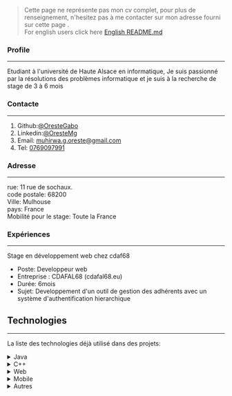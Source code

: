 > Cette page ne représente pas mon cv complet, pour plus de renseignement, n'hesitez pas à me contacter sur mon adresse fourni sur cette page .<br />
> For english users click here [English README.md]()

<!--
## Table de matières
1. [Profile](#general-info)
2. [Contacte](#Contacte)
3. [Adresse](#adresse)
3. [Expérience](#experience)
4. [Technologies](#technologies)
5. [Installation](#installation)
6. [Collaboration](#collaboration)
7. [FAQs](#faqs)

-->
### Profile
***
Etudiant à l'université de Haute Alsace en informatique,
Je suis passionné par la résolutions des problèmes
informatique et je suis à la recherche de stage de 3 à 6 mois
### Contacte
***
1. Github:[@OresteGabo](https://github.com/OresteGabo)
2. Linkedin:[@OresteMg](https://www.linkedin.com/in/orestemg/)
2. Email: [muhirwa.g.oreste@gmail.com](mailto:muhirwa.g.oreste@gmail.com)
3. Tel: [0769097991](tel:+33769097991)
### Adresse
***
rue: 11 rue de sochaux.<br />
code postale: 68200<br />
Ville: Mulhouse<br />
pays: France<br />
Mobilité pour le stage: Toute la France<br />
### Expériences
***
Stage en développement web chez cdaf68
* Poste: Developpeur web <br />
* Entreprise : CDAFAL68 (cdafal68.eu) <br />
* Durée: 6mois<br />
* Sujet: Developpement d'un outil de gestion des adhérents avec un système d'authentification hierarchique<br />


## Technologies
***
La liste des technologies déjà utilisé dans des projets:


<details>
<summary>Java</summary>

* Spring
* Apache camel
* Javax.Swing
* JavaFx
</details>

<details>
<summary>C++</summary>

* Qt (plusieurs projets disponible sur ce compte github)
* wxWidget
</details>

<details>
  <summary>Web </summary>

HTML


  <details>
    <summary>CSS3</summary>

* Less
* Sass
  </details>

<details>
    <summary>Javascript</summary>

* jQuery
* React
* VueJs
* NodeJs
* Angular et AngularJS
  </details>

<details>
    <summary>php 8.1</summary>

* Laravel
* Symfony
  </details>
</details>
<details>
  <summary>Mobile</summary>

1. Android (Java et kotlin)
2. Flutter (Dart)
3. React Native

</details>
<details>
  <summary>Autres</summary>


<details>
<summary>Python</summary>

* Flask
* Python pptx
</details>

<details>
<summary>Script shell</summary>

* Git: gestion de versions
* Bash
* Batch
* Powershell
</details>

</details>
